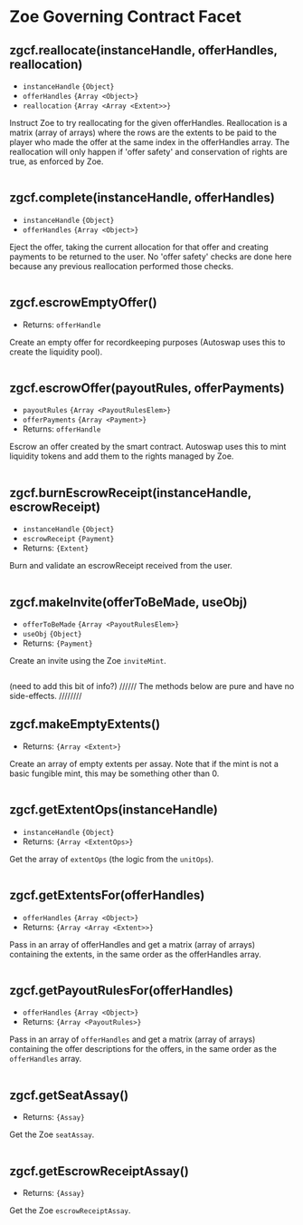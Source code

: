# Zoe Governing Contract Facet

## zgcf.reallocate(instanceHandle, offerHandles, reallocation)
- `instanceHandle` `{Object}`
- `offerHandles` `{Array <Object>}`
- `reallocation` `{Array <Array <Extent>>}`

Instruct Zoe to try reallocating for the given offerHandles. Reallocation is a matrix (array of arrays) where the rows are the extents to be paid to the player who made the offer at the same index in the offerHandles array. The reallocation will only happen if 'offer safety' and conservation of rights are true, as enforced by Zoe.

```js
```

## zgcf.complete(instanceHandle, offerHandles)
- `instanceHandle` `{Object}`
- `offerHandles` `{Array <Object>}`

Eject the offer, taking the current allocation for that offer and creating payments to be returned to the user. No 'offer safety' checks are done here because any previous reallocation performed those checks.

```js
```

## zgcf.escrowEmptyOffer()
- Returns: `offerHandle`

Create an empty offer for recordkeeping purposes (Autoswap uses this to create the liquidity pool).

```js
```

## zgcf.escrowOffer(payoutRules, offerPayments)
- `payoutRules` `{Array <PayoutRulesElem>}`
- `offerPayments` `{Array <Payment>}`
- Returns: `offerHandle`

Escrow an offer created by the smart contract. Autoswap uses this to mint liquidity tokens and add them to the rights managed by Zoe.

```js
```

## zgcf.burnEscrowReceipt(instanceHandle, escrowReceipt)
- `instanceHandle` `{Object}`
- `escrowReceipt` `{Payment}`
- Returns: `{Extent}`

Burn and validate an escrowReceipt received from the user.

```js
```

## zgcf.makeInvite(offerToBeMade, useObj)
- `offerToBeMade` `{Array <PayoutRulesElem>}`
- `useObj` `{Object}`
- Returns: `{Payment}`

Create an invite using the Zoe `inviteMint`.

```js
```

(need to add this bit of info?)
 ////// The methods below are pure and have no side-effects. ////////

 ## zgcf.makeEmptyExtents()
- Returns: `{Array <Extent>}`

Create an array of empty extents per assay. Note that if the mint is not a basic fungible mint, this may be something other than 0.

```js
```

## zgcf.getExtentOps(instanceHandle)
- `instanceHandle` `{Object}`
- Returns: `{Array <ExtentOps>}`

Get the array of `extentOps` (the logic from the `unitOps`).

```js
```

## zgcf.getExtentsFor(offerHandles)
- `offerHandles` `{Array <Object>}`
- Returns: `{Array <Array <Extent>>}`

Pass in an array of offerHandles and get a matrix (array of arrays) containing the extents, in the same order as the offerHandles array.

```js
```

## zgcf.getPayoutRulesFor(offerHandles)
- `offerHandles` `{Array <Object>}`
- Returns: <router-link to="/zoe/api/structs.html#payoutrule">`{Array <PayoutRules>}`</router-link>

Pass in an array of `offerHandles` and get a matrix (array of arrays) containing the offer descriptions for the offers, in the same order as the `offerHandles` array.

```js
```

## zgcf.getSeatAssay()
- Returns: `{Assay}`

Get the Zoe `seatAssay`.

```js
```

## zgcf.getEscrowReceiptAssay()
- Returns: `{Assay}`

Get the Zoe `escrowReceiptAssay`.

```js
```